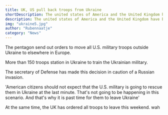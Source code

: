 ```yaml
---
title: UK, US pull back troops from Ukraine
shortDescription: The united states of America and the United Kingdom have both started pulling back troops this weekend, this comes after further escalation in the Ukraine situation.
description: The united states of America and the United Kingdom have both started pulling back troops this weekend, this comes after further escalation in the Ukraine situation.
img: "ukraine5.jpg"
author: "Rubennaatje"
category: "News"
---
```


The pentagon send out orders to move all U.S. military troops outside Ukraine to elsewhere in Europe.

More than 150 troops station in Ukraine to train the Ukrainian military.

The secretary of Defense has made this decision in caution of a Russian invasion.

'American citizens should not expect that the U.S. military is going to rescue them in Ukraine at the last minute. That's not going to be happening in this scenario. And that's why it is past time for them to leave Ukraine'

At the same time, the UK has ordered all troops to leave this weekend.
wah
